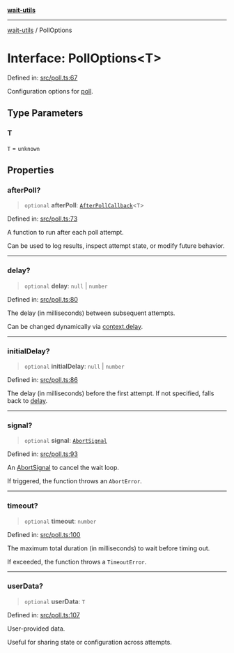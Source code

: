 [**wait-utils**](../README.md)

***

[wait-utils](../globals.md) / PollOptions

# Interface: PollOptions\<T\>

Defined in: [src/poll.ts:67](https://github.com/havelessbemore/wait-utils/blob/94ef6d42235298b430e9e2477787e6cf7d01d527/src/poll.ts#L67)

Configuration options for [poll](../functions/poll.md).

## Type Parameters

### T

`T` = `unknown`

## Properties

### afterPoll?

> `optional` **afterPoll**: [`AfterPollCallback`](../type-aliases/AfterPollCallback.md)\<`T`\>

Defined in: [src/poll.ts:73](https://github.com/havelessbemore/wait-utils/blob/94ef6d42235298b430e9e2477787e6cf7d01d527/src/poll.ts#L73)

A function to run after each poll attempt.

Can be used to log results, inspect attempt state, or modify future behavior.

***

### delay?

> `optional` **delay**: `null` \| `number`

Defined in: [src/poll.ts:80](https://github.com/havelessbemore/wait-utils/blob/94ef6d42235298b430e9e2477787e6cf7d01d527/src/poll.ts#L80)

The delay (in milliseconds) between subsequent attempts.

Can be changed dynamically via [context.delay](PollContext.md#delay).

***

### initialDelay?

> `optional` **initialDelay**: `null` \| `number`

Defined in: [src/poll.ts:86](https://github.com/havelessbemore/wait-utils/blob/94ef6d42235298b430e9e2477787e6cf7d01d527/src/poll.ts#L86)

The delay (in milliseconds) before the first attempt.
If not specified, falls back to [delay](#delay).

***

### signal?

> `optional` **signal**: [`AbortSignal`](#)

Defined in: [src/poll.ts:93](https://github.com/havelessbemore/wait-utils/blob/94ef6d42235298b430e9e2477787e6cf7d01d527/src/poll.ts#L93)

An [AbortSignal](#) to cancel the wait loop.

If triggered, the function throws an `AbortError`.

***

### timeout?

> `optional` **timeout**: `number`

Defined in: [src/poll.ts:100](https://github.com/havelessbemore/wait-utils/blob/94ef6d42235298b430e9e2477787e6cf7d01d527/src/poll.ts#L100)

The maximum total duration (in milliseconds) to wait before timing out.

If exceeded, the function throws a `TimeoutError`.

***

### userData?

> `optional` **userData**: `T`

Defined in: [src/poll.ts:107](https://github.com/havelessbemore/wait-utils/blob/94ef6d42235298b430e9e2477787e6cf7d01d527/src/poll.ts#L107)

User-provided data.

Useful for sharing state or configuration across attempts.
